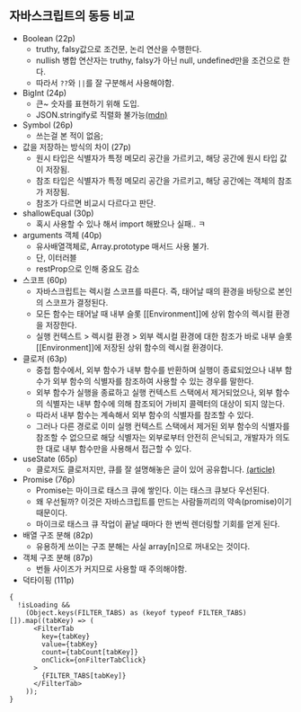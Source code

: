 ## 자바스크립트의 동등 비교

- Boolean (22p)
  - truthy, falsy값으로 조건문, 논리 연산을 수행한다.
  - nullish 병합 연산자는 truthy, falsy가 아닌 null, undefined만을 조건으로 한다.
  - 따라서 `??`와 `||`를 잘 구분해서 사용해야함.
- BigInt (24p)
  - 큰~ 숫자를 표현하기 위해 도입.
  - JSON.stringify로 직렬화 불가능[(mdn)](https://developer.mozilla.org/en-US/docs/Web/JavaScript/Reference/Global_Objects/BigInt#use_within_json)
- Symbol (26p)
  - 쓰는걸 본 적이 없음;
- 값을 저장하는 방식의 차이 (27p)
  - 원시 타입은 식별자가 특정 메모리 공간을 가르키고, 해당 공간에 원시 타입 값이 저장됨.
  - 참조 타입은 식별자가 특정 메모리 공간을 가르키고, 해당 공간에는 객체의 참조가 저장됨.
  - 참조가 다르면 비교시 다르다고 판단.
- shallowEqual (30p)
  - 혹시 사용할 수 있나 해서 import 해봤으나 실패.. ㅋ
- arguments 객체 (40p)
  - 유사배열객체로, Array.prototype 매서드 사용 불가.
  - 단, 이터러블
  - restProp으로 인해 중요도 감소
- 스코프 (60p)
  - 자바스크립트는 렉시컬 스코프를 따른다. 즉, 태어날 때의 환경을 바탕으로 본인의 스코프가 결정된다.
  - 모든 함수는 태어날 때 내부 슬롯 [[Environment]]에 상위 함수의 렉시컬 환경을 저장한다.
  - 실행 컨텍스트 > 렉시컬 환경 > 외부 렉시컬 환경에 대한 참조가 바로 내부 슬롯 [[Environment]]에 저장된 상위 함수의 렉시컬 환경이다.
- 클로저 (63p)
  - 중첩 함수에서, 외부 함수가 내부 함수를 반환하며 실행이 종료되었으나 내부 함수가 외부 함수의 식별자를 참조하여 사용할 수 있는 경우를 말한다.
  - 외부 함수가 실행을 종료하고 실행 컨텍스트 스택에서 제거되었으나, 외부 함수의 식별자는 내부 함수에 의해 참조되어 가비지 콜렉터의 대상이 되지 않는다.
  - 따라서 내부 함수는 계속해서 외부 함수의 식별자를 참조할 수 있다.
  - 그러나 다른 경로로 이미 실행 컨텍스트 스택에서 제거된 외부 함수의 식별자를 참조할 수 없으므로 해당 식별자는 외부로부터 안전히 은닉되고, 개발자가 의도한 대로 내부 함수만을 사용해서 접근할 수 있다.
- useState (65p)
  - 클로저도 클로저지만, 큐를 잘 설명해놓은 글이 있어 공유합니다. [(article)](<https://kimyouknow.github.io/fe/React%20%EB%A0%8C%EB%8D%94%EB%A7%81%20%EC%9D%B4%ED%95%B4%ED%95%98%EA%B8%B0%20(with%20useState)>)
- Promise (76p)
  - Promise는 마이크로 태스크 큐에 쌓인다. 이는 태스크 큐보다 우선된다.
  - 왜 우선될까? 이것은 자바스크립트를 만드는 사람들끼리의 약속(promise)이기 때문이다.
  - 마이크로 태스크 큐 작업이 끝날 때마다 한 번씩 렌더링할 기회를 얻게 된다.
- 배열 구조 분해 (82p)
  - 유용하게 쓰이는 구조 분해는 사실 array[n]으로 꺼내오는 것이다.
- 객체 구조 분해 (87p)
  - 번들 사이즈가 커지므로 사용할 때 주의해야함.
- 덕타이핑 (111p)

```tsx
{
  !isLoading &&
    (Object.keys(FILTER_TABS) as (keyof typeof FILTER_TABS)[]).map((tabKey) => (
      <FilterTab
        key={tabKey}
        value={tabKey}
        count={tabCount[tabKey]}
        onClick={onFilterTabClick}
      >
        {FILTER_TABS[tabKey]}
      </FilterTab>
    ));
}
```
